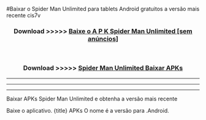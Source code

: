 #Baixar o Spider Man Unlimited   para tablets Android gratuitos a versão mais recente cis7v


<div align="center">
<h3>Download >>>>> <a href="https://pt-web.web.app/?pt= Spider Man Unlimited ">Baixe o A P K Spider Man Unlimited  [sem anúncios]</a></h3><br>

<h3>Download >>>>> <a href="https://pt-web.web.app/?pt= Spider Man Unlimited ">Spider Man Unlimited  Baixar APKs</a></h3>
</div>

----------------------------------------------------------

----------------------------------------------------------

----------------------------------------------------------

Baixar APKs Spider Man Unlimited  e obtenha a versão mais recente

Baixe o aplicativo. {title} APKs O nome é a versão para .Android.


